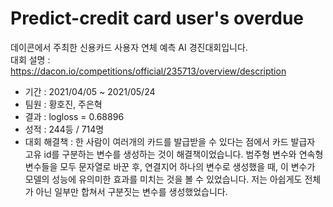 # Predict-credit card user's overdue

데이콘에서 주최한 신용카드 사용자 연체 예측 AI 경진대회입니다.   
대회 설명 : https://dacon.io/competitions/official/235713/overview/description   

- 기간 : 2021/04/05 ~ 2021/05/24
- 팀원 : 황호진, 주은혁
- 결과 : logloss = 0.68896
- 성적 : 244등 / 714명
- 대회 해결책 : 한 사람이 여러개의 카드를 발급받을 수 있다는 점에서 카드 발급자 고유 id를 구분하는 변수를 생성하는 것이 해결책이었습니다. 범주형 변수와 연속형 변수들을 모두 문자열로 바꾼 후, 연결지어 하나의 변수로 생성했을 때, 이 변수가 모델의 성능에 유의미한 효과를 미치는 것을 볼 수 있었습니다. 저는 아쉽게도 전체가 아닌 일부만 합쳐서 구분짓는 변수를 생성했었습니다.
